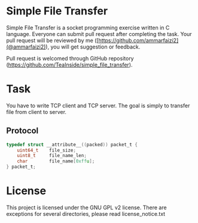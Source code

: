 
# Simple File Transfer

Simple File Transfer is a socket programming exercise written in C language.
Everyone can submit pull request after completing the task. Your pull request
will be reviewed by me ([https://github.com/ammarfaizi2](@ammarfaizi2)), you will get suggestion or feedback.

Pull request is welcomed through GitHub repository (https://github.com/TeaInside/simple_file_transfer).


# Task
You have to write TCP client and TCP server. The goal is simply to transfer file from
client to server.

## Protocol
```c
typedef struct __attribute__((packed)) packet_t {
	uint64_t	file_size;
	uint8_t		file_name_len;
	char		file_name[0xffu];
} packet_t;
```


# License
This project is licensed under the GNU GPL v2 license. There are exceptions for
several directories, please read license_notice.txt
